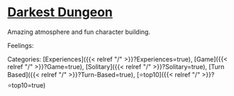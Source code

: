 # [Darkest Dungeon](https://en.wikipedia.org/wiki/Darkest_Dungeon)

Amazing atmosphere and fun character building.

Feelings:

Categories: [Experiences]({{< relref "/" >}}?Experiences=true),
[Game]({{< relref "/" >}}?Game=true),
[Solitary]({{< relref "/" >}}?Solitary=true),
[Turn Based]({{< relref "/" >}}?Turn-Based=true),
[⭐top10]({{< relref "/" >}}?⭐top10=true)